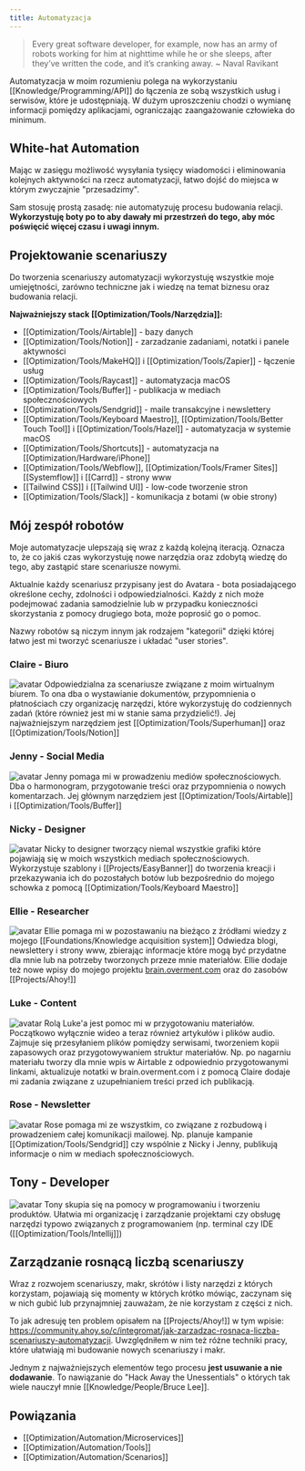 ```yaml
---
title: Automatyzacja
---
```


> Every great software developer, for example, now has an army of robots working for him at nighttime while he or she sleeps, after they’ve written the code, and it’s cranking away. ~ Naval Ravikant

Automatyzacja w moim rozumieniu polega na wykorzystaniu [[Knowledge/Programming/API]] do łączenia ze sobą wszystkich usług i serwisów, które je udostępniają. W dużym uproszczeniu chodzi o wymianę informacji pomiędzy aplikacjami, ograniczając zaangażowanie człowieka do minimum.

## White-hat Automation
Mając w zasięgu możliwość wysyłania tysięcy wiadomości i eliminowania kolejnych aktywności na rzecz automatyzacji, łatwo dojść do miejsca w którym zwyczajnie "przesadzimy". 

Sam stosuję prostą zasadę: nie automatyzuję procesu budowania relacji. **Wykorzystuję boty po to aby dawały mi przestrzeń do tego, aby móc poświęcić więcej czasu i uwagi innym.**

## Projektowanie scenariuszy
Do tworzenia scenariuszy automatyzacji wykorzystuję wszystkie moje umiejętności, zarówno techniczne jak i wiedzę na temat biznesu oraz budowania relacji.

**Najważniejszy stack [[Optimization/Tools/Narzędzia]]:** 
- [[Optimization/Tools/Airtable]] - bazy danych
- [[Optimization/Tools/Notion]] - zarzadzanie zadaniami, notatki i panele aktywności
- [[Optimization/Tools/MakeHQ]] i [[Optimization/Tools/Zapier]] - łączenie usług
- [[Optimization/Tools/Raycast]] - automatyzacja macOS
- [[Optimization/Tools/Buffer]] - publikacja w mediach społecznościowych
- [[Optimization/Tools/Sendgrid]] - maile transakcyjne i newslettery
- [[Optimization/Tools/Keyboard Maestro]], [[Optimization/Tools/Better Touch Tool]] i [[Optimization/Tools/Hazel]] - automatyzacja w systemie macOS
- [[Optimization/Tools/Shortcuts]] - automatyzacja na [[Optimization/Hardware/iPhone]]
- [[Optimization/Tools/Webflow]], [[Optimization/Tools/Framer Sites]] [[Systemflow]] i [[Carrd]] - strony www
- [[Tailwind CSS]] i [[Tailwind UI]] - low-code tworzenie stron
- [[Optimization/Tools/Slack]] - komunikacja z botami (w obie strony)

## Mój zespół robotów
Moje automatyzacje ulepszają się wraz z każdą kolejną iteracją. Oznacza to, że co jakiś czas wykorzystuję nowe narzędzia oraz zdobytą wiedzę do tego, aby zastąpić stare scenariusze nowymi.

Aktualnie każdy scenariusz przypisany jest do Avatara - bota posiadającego określone cechy, zdolności i odpowiedzialności. Każdy z nich może podejmować zadania samodzielnie lub w przypadku konieczności skorzystania z pomocy drugiego bota, może poprosić go o pomoc. 

Nazwy robotów są niczym innym jak rodzajem "kategorii" dzięki której łatwo jest mi tworzyć scenariusze i układać "user stories".

### Claire - Biuro
![avatar](https://space.overment.com/g15SCJixXvzEcGXz1Fi7/Claire-Office.png)
Odpowiedzialna za scenariusze związane z moim wirtualnym biurem. To ona dba o wystawianie dokumentów, przypomnienia o płatnościach czy organizację narzędzi, które wykorzystuję do codziennych zadań (które również jest mi w stanie sama przydzielić!). Jej najważniejszym narzędziem jest [[Optimization/Tools/Superhuman]] oraz [[Optimization/Tools/Notion]]

### Jenny - Social Media
![avatar](https://space.overment.com/2RHdid3HgnubEWBbFGBz/Jenny-Social-Media.png)
Jenny pomaga mi w prowadzeniu mediów społecznościowych. Dba o harmonogram, przygotowanie treści oraz przypomnienia o nowych komentarzach. Jej głównym narzędziem jest [[Optimization/Tools/Airtable]] i [[Optimization/Tools/Buffer]]

### Nicky - Designer
![avatar](https://space.overment.com/NmnfAQuQDP3pQLETM4fL/Nicky-Designer.png)
Nicky to designer tworzący niemal wszystkie grafiki które pojawiają się w moich wszystkich mediach społecznościowych. Wykorzystuje szablony i [[Projects/EasyBanner]] do tworzenia kreacji i przekazywania ich do pozostałych botów lub bezpośrednio do mojego schowka z pomocą [[Optimization/Tools/Keyboard Maestro]]

### Ellie - Researcher
![avatar](https://space.overment.com/30DlrdWqwsrOkAr42ReG/Ellie-Researcher.png)
Ellie pomaga mi w pozostawaniu na bieżąco z źródłami wiedzy z mojego [[Foundations/Knowledge acquisition system]] Odwiedza blogi, newslettery i strony www, zbierając informacje które mogą być przydatne dla mnie lub na potrzeby tworzonych przeze mnie materiałów. Ellie dodaje też nowe wpisy do mojego projektu [brain.overment.com](https://brain.overment.com) oraz do zasobów [[Projects/Ahoy!]]

### Luke - Content
![avatar](https://space.overment.com/hs32tUAIugXVHnxgJjDM/Luke-Studio.png)
Rolą Luke'a jest pomoc mi w przygotowaniu materiałów. Początkowo wyłącznie wideo a teraz również artykułów i plików audio. Zajmuje się przesyłaniem plików pomiędzy serwisami, tworzeniem kopii zapasowych oraz przygotowywaniem struktur materiałów. Np. po nagarniu materiału tworzy dla mnie wpis w Airtable z odpowiednio przygotowanymi linkami, aktualizuje notatki w brain.overment.com i z pomocą Claire dodaje mi zadania związane z uzupełnianiem treści przed ich publikacją.

### Rose - Newsletter
![avatar](https://space.overment.com/Bj4t3VyAuX4IZFC8aZ9f/Rose-Newsletter.png)
Rose pomaga mi ze wszystkim, co związane z rozbudową i prowadzeniem całej komunikacji mailowej. Np. planuje kampanie [[Optimization/Tools/Sendgrid]] czy wspólnie z Nicky i Jenny, publikują informacje o nim w mediach społecznościowych. 

## Tony - Developer
![avatar](https://space.overment.com/Tony-Programmer-qiFwc/Tony-Programmer.png)
Tony skupia się na pomocy w programowaniu i tworzeniu produktów. Ułatwia mi organizację i zarządzanie projektami czy obsługę narzędzi typowo związanych z programowaniem (np. terminal czy IDE ([[Optimization/Tools/Intellij]])


## Zarządzanie rosnącą liczbą scenariuszy
Wraz z rozwojem scenariuszy, makr, skrótów i listy narzędzi z których korzystam, pojawiają się momenty w których krótko mówiąc, zaczynam się w nich gubić lub przynajmniej zauważam, że nie korzystam z części z nich. 

To jak adresuję ten problem opisałem na [[Projects/Ahoy!]] w tym wpisie:
https://community.ahoy.so/c/integromat/jak-zarzadzac-rosnaca-liczba-scenariuszy-automatyzacji. Uwzględniłem w nim też różne techniki pracy, które ułatwiają mi budowanie nowych scenariuszy i makr.

Jednym z najważniejszych elementów tego procesu **jest usuwanie a nie dodawanie**. To nawiązanie do "Hack Away the Unessentials" o których tak wiele nauczył mnie [[Knowledge/People/Bruce Lee]]. 


## Powiązania
- [[Optimization/Automation/Microservices]]
- [[Optimization/Automation/Tools]]
- [[Optimization/Automation/Scenarios]]